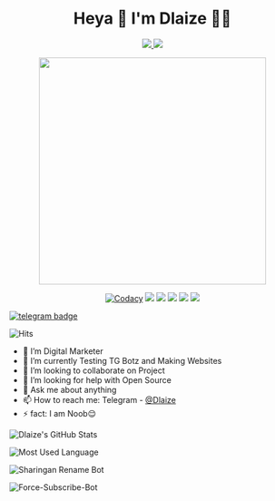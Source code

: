 <h1 align="center"><b>Heya 👋 I'm Dlaize 👨‍💻</b></h1>

<p align='center'>
  <a href="https://www.python.org/" alt="made-with-python"> <img src="https://img.shields.io/badge/Made%20with-Python-1f425f.svg?style=flat-square&logo=python&color=blue" /> </a>
  <a href="" alt="Maintenance"> <img src="https://img.shields.io/badge/Maintained%3F-yes-green.svg?style=flat-square" /> </a>
</p>

<p align="center"><a href="https://t.me/DaisySupport_Official"><img src="https://telegra.ph/file/23448c98735bd81df47e7.jpg" width="400"></a></p>
<p align="center">
    <a href="https://app.codacy.com/manual/teamdaisyx/daisyx/dashboard"> <img src="https://img.shields.io/codacy/grade/4d58f2a402b54aed8a7d95f7add45a81?color=brightgreen&logo=codacy&logoColor=green&style=for-the-badge" alt="Codacy" /></a>
    <a href="https://github.com/teamdaisyx/daisyx"> <img src="https://img.shields.io/github/repo-size/teamdaisyx/daisyx?color=orange&logo=github&logoColor=green&style=for-the-badge" /></a>
    <a href="https://github.com/teamdaisyx/daisyx/commits/inukaasith"> <img src="https://img.shields.io/github/last-commit/teamdaisyx/daisyx?color=brown&logo=github&logoColor=green&style=for-the-badge" /></a>
    <a href="https://github.com/teamdaisyx/daisyx/issues"> <img src="https://img.shields.io/github/issues/teamdaisyx/daisyx?color=blueviolet&logo=github&logoColor=green&style=for-the-badge" /></a>
    <a href="https://github.com/teamdaisyx/daisyx/network/members"> <img src="https://img.shields.io/github/forks/teamdaisyx/daisyx?color=red&logo=github&logoColor=green&style=for-the-badge" /></a>  
    <a href="https://pypi.org/project/Telethon/"> <img src="https://img.shields.io/pypi/v/telethon?color=yellow&label=telethon&logo=python&logoColor=green&style=for-the-badge" /></a>
</p>

[![telegram badge](https://img.shields.io/badge/Dlaize-Kohli-00adb5?style=flat&logo=telegram)](https://t.me/Dlaize)

![Hits](https://hits.seeyoufarm.com/api/count/incr/badge.svg?url=https%3A%2F%2Fgithub.com%2Fdakshkohli23%2F&count_bg=%2300ADB5&title_bg=%23393E46&icon=mocha.svg&icon_color=%23FFFFFF&title=Coffee&edge_flat=false)

- 🔭 I’m Digital Marketer 
- 🌱 I’m currently Testing TG Botz and Making Websites
- 👯 I’m looking to collaborate on Project
- 🤔 I’m looking for help with Open Source
- 💬 Ask me about anything
- 📫 How to reach me: Telegram - [@Dlaize](https://t.me/Dlaize)
- ⚡ fact: I am Noob😌

![Dlaize's GitHub Stats](https://github-readme-stats.vercel.app/api?username=dakshkohli23&show_icons=true&theme=algolia)

![Most Used Language](https://github-readme-stats.vercel.app/api/top-langs/?username=dakshkohli23&show_icons=true&theme=algolia)

![Sharingan Rename Bot](https://github-readme-stats.vercel.app/api/pin/?username=cartoonseriesz&repo=Sharingan-Rename-Bot&theme=algolia)

![Force-Subscribe-Bot](https://github-readme-stats.vercel.app/api/pin/?username=dakshkohli23&repo=Force-Subscribe-Bot&theme=algolia)
